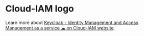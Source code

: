 # Cloud-IAM logo

Learn more about [Keycloak - Identity Management and Access Management as a service ☁ on Cloud-IAM️ website](https://www.cloud-iam.com/).
